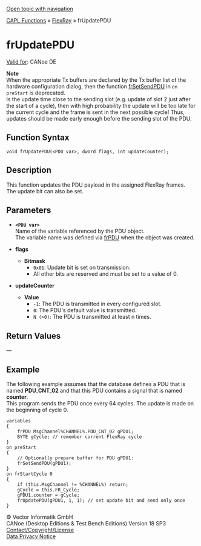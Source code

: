 [Open topic with navigation](../../../../../CANoeDEFamily.htm#Topics/CAPLFunctions/FlexRay/Functions/CAPLfunctionFRUpdatePDU.md)

[CAPL Functions](../../CAPLfunctions.md) » [FlexRay](../CAPLfunctionsFlexrayOverview.md) » frUpdatePDU

# frUpdatePDU

[Valid for](../../../Shared/FeatureAvailability.md): CANoe DE

**Note**  
When the appropriate Tx buffers are declared by the Tx buffer list of the hardware configuration dialog, then the function [frSetSendPDU](CAPLfunctionFRSetSendPDU.md) in `on preStart` is deprecated.  
Is the update time close to the sending slot (e.g. update of slot 2 just after the start of a cycle), then with high probability the update will be too late for the current cycle and the frame is sent in the next possible cycle! Thus, updates should be made early enough before the sending slot of the PDU.

## Function Syntax

```plaintext
void frUpdatePDU(<PDU var>, dword flags, int updateCounter);
```

## Description

This function updates the PDU payload in the assigned FlexRay frames.  
The update bit can also be set.

## Parameters

- **`<PDU var>`**  
  Name of the variable referenced by the PDU object.  
  The variable name was defined via [frPDU](../Objects/CAPLfunctionFrPDU.md) when the object was created.

- **flags**  
  - **Bitmask**  
    - `0x01`: Update bit is set on transmission.  
    - All other bits are reserved and must be set to a value of 0.

- **updateCounter**  
  - **Value**  
    - `-1`: The PDU is transmitted in every configured slot.  
    - `0`: The PDU's default value is transmitted.  
    - `N (>0)`: The PDU is transmitted at least n times.

## Return Values

—

## Example

The following example assumes that the database defines a PDU that is named **PDU_CNT_02** and that this PDU contains a signal that is named **counter**.  
This program sends the PDU once every 64 cycles. The update is made on the beginning of cycle 0.

```plaintext
variables
{
    frPDU MsgChannel%CHANNEL%.PDU_CNT_02 gPDU1;
    BYTE gCycle; // remember current FlexRay cycle
}
on preStart
{
    // Optionally prepare buffer for PDU gPDU1:
    frSetSendPDU(gPDU1);
}
on frStartCycle 0
{
    if (this.MsgChannel != %CHANNEL%) return;
    gCycle = this.FR_Cycle;
    gPDU1.counter = gCycle;
    frUpdatePDU(gPDU1, 1, 1); // set update bit and send only once
}
```

© Vector Informatik GmbH  
CANoe (Desktop Editions & Test Bench Editions) Version 18 SP3  
[Contact/Copyright/License](../../../Shared/ContactCopyrightLicense.md)  
[Data Privacy Notice](https://www.vector.com/int/en/company/get-info/privacy-policy/)
